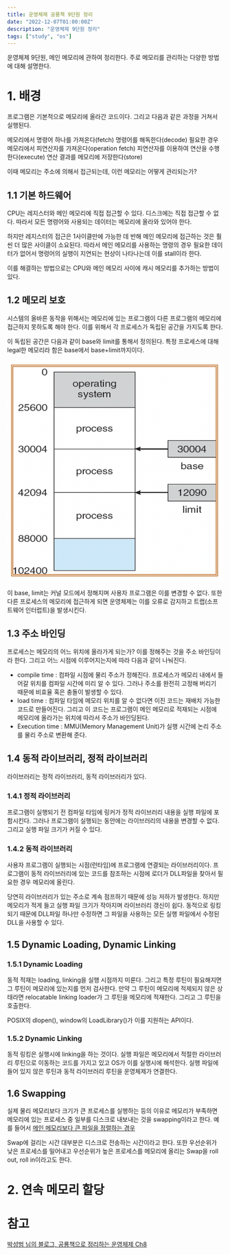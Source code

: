 ```yaml
---
title: 운영체제 공룡책 9단원 정리
date: "2022-12-07T01:00:00Z"
description: "운영체제 9단원 정리"
tags: ["study", "os"]
---
```


운영체제 9단원, 메인 메모리에 관하여 정리한다. 주로 메모리를 관리하는 다양한 방법에 대해 설명한다.

# 1. 배경

프로그램은 기본적으로 메모리에 올라간 코드이다. 그리고 다음과 같은 과정을 거쳐서 실행된다.

메모리에서 명령어 하나를 가져온다(fetch)
명령어를 해독한다(decode)
필요한 경우 메모리에서 피연산자를 가져온다(operation fetch)
피연산자를 이용하여 연산을 수행한다(execute)
연산 결과를 메모리에 저장한다(store)

이때 메모리는 주소에 의해서 접근되는데, 이런 메모리는 어떻게 관리되는가?

## 1.1 기본 하드웨어

CPU는 레지스터와 메인 메모리에 직접 접근할 수 있다. 디스크에는 직접 접근할 수 없다. 따라서 모든 명령어와 사용되는 데이터는 메모리에 올라와 있어야 한다.

하지만 레지스터의 접근은 1사이클만에 가능한 데 반해 메인 메모리에 접근하는 것은 훨씬 더 많은 사이클이 소요된다. 따라서 메인 메모리를 사용하는 명령의 경우 필요한 데이터가 없어서 명령어의 실행이 지연되는 현상이 나타나는데 이를 stall이라 한다.

이를 해결하는 방법으로는 CPU와 메인 메모리 사이에 캐시 메모리를 추가하는 방법이 있다.

## 1.2 메모리 보호

시스템의 올바른 동작을 위해서는 메모리에 있는 프로그램이 다른 프로그램의 메모리에 접근하지 못하도록 해야 한다. 이를 위해서 각 프로세스가 독립된 공간을 가지도록 한다.

이 독립된 공간은 다음과 같이 base와 limit를 통해서 정의된다. 특정 프로세스에 대해 legal한 메모리라 함은 base에서 base+limit까지이다.

![vm](./vm.png)

이 base, limit는 커널 모드에서 정해지며 사용자 프로그램은 이를 변경할 수 없다. 또한 다른 프로세스의 메모리에 접근하게 되면 운영체제는 이를 오류로 감지하고 트랩(소프트웨어 인터럽트)을 발생시킨다.

## 1.3 주소 바인딩

프로세스는 메모리의 어느 위치에 올라가게 되는가? 이를 정해주는 것을 주소 바인딩이라 한다. 그리고 어느 시점에 이루어지는지에 따라 다음과 같이 나눠진다.

- compile time : 컴파일 시점에 물리 주소가 정해진다. 프로세스가 메모리 내에서 들어갈 위치를 컴파일 시간에 미리 알 수 있다. 그러나 주소를 완전히 고정해 버리기 때문에 비효율 혹은 충돌이 발생할 수 있다.
- load time : 컴파일 타임에 메모리 위치를 알 수 없다면 이진 코드는 재배치 가능한 코드로 만들어진다. 그리고 이 코드는 프로그램이 메인 메모리로 적재되는 시점에 메모리에 올라가는 위치에 따라서 주소가 바인딩된다.
- Execution time : MMU(Memory Management Unit)가 실행 시간에 논리 주소를 물리 주소로 변환해 준다.

## 1.4 동적 라이브러리, 정적 라이브러리

라이브러리는 정적 라이브러리, 동적 라이브러리가 있다.

### 1.4.1 정적 라이브러리

프로그램이 실행되기 전 컴파일 타임에 링커가 정적 라이브러리 내용을 실행 파일에 포함시킨다. 그러나 프로그램이 실행되는 동안에는 라이브러리의 내용을 변경할 수 없다. 그리고 실행 파일 크기가 커질 수 있다.

### 1.4.2 동적 라이브러리

사용자 프로그램이 실행되는 시점(런타임)에 프로그램에 연결되는 라이브러리이다. 프로그램이 동적 라이브러리에 있는 코드를 참조하는 시점에 로더가 DLL파일을 찾아서 필요한 경우 메모리에 올린다.

당연히 라이브러리가 있는 주소로 계속 점프하기 때문에 성능 저하가 발생한다. 하지만 메모리가 적게 들고 실행 파일 크기가 작아지며 라이브러리 갱신이 쉽다. 동적으로 링킹되기 때문에 DLL파일 하나만 수정하면 그 파일을 사용하는 모든 실행 파일에서 수정된 DLL을 사용할 수 있다.

## 1.5 Dynamic Loading, Dynamic Linking

### 1.5.1 Dynamic Loading

동적 적재는 loading, linking을 실행 시점까지 미룬다. 그리고 특정 루틴이 필요해지면 그 루틴이 메모리에 있는지를 먼저 검사한다. 만약 그 루틴이 메모리에 적제되지 않은 상태라면 relocatable linking loader가 그 루틴을 메모리에 적재한다. 그리고 그 루틴을 호출한다.

POSIX의 dlopen(), window의 LoadLibrary()가 이를 지원하는 API이다.

### 1.5.2 Dynamic Linking

동적 링킹은 실행시에 linking을 하는 것이다. 실행 파일은 메모리에서 적절한 라이브러리 루틴으로 이동하는 코드를 가지고 있고 OS가 이를 실행시에 해석한다. 실행 파일에 들어 있지 않은 루틴과 동적 라이브러리 루틴을 운영체제가 연결한다.

## 1.6 Swapping

실제 물리 메모리보다 크기가 큰 프로세스를 실행하는 등의 이유로 메모리가 부족하면 메모리에 있는 프로세스 중 일부를 디스크로 내보내는 것을 swapping이라고 한다. 예를 들어서 [메인 메모리보다 큰 파일을 정렬하는 경우](https://yuni.vercel.app/external-sorting/)

Swap에 걸리는 시간 대부분은 디스크로 전송하는 시간이라고 한다. 또한 우선순위가 낮은 프로세스를 밀어내고 우선순위가 높은 프로세스를 메모리에 올리는 Swap을 roll out, roll in이라고도 한다.

# 2. 연속 메모리 할당

# 참고

[박성범 님의 블로그, 공룡책으로 정리하는 운영체제 Ch8](https://parksb.github.io/article/12.html)
